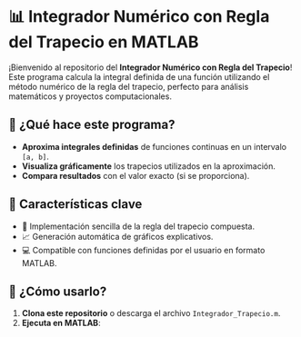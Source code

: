 # 📊 Integrador Numérico con Regla del Trapecio en MATLAB

¡Bienvenido al repositorio del **Integrador Numérico con Regla del Trapecio**! Este programa calcula la integral definida de una función utilizando el método numérico de la regla del trapecio, perfecto para análisis matemáticos y proyectos computacionales.

## 🚀 ¿Qué hace este programa?
- **Aproxima integrales definidas** de funciones continuas en un intervalo `[a, b]`.
- **Visualiza gráficamente** los trapecios utilizados en la aproximación.
- **Compara resultados** con el valor exacto (si se proporciona).

## 🔧 Características clave
- 🧮 Implementación sencilla de la regla del trapecio compuesta.
- 📈 Generación automática de gráficos explicativos.
- 💻 Compatible con funciones definidas por el usuario en formato MATLAB.

## 📖 ¿Cómo usarlo?
1. **Clona este repositorio** o descarga el archivo `Integrador_Trapecio.m`.
2. **Ejecuta en MATLAB**: